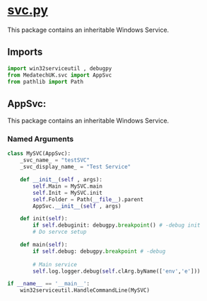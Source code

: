 # [svc.py](../package/src/MedatechUK/svc.py "svc.py")
This package contains an inheritable Windows Service.

## Imports
```python
import win32serviceutil , debugpy
from MedatechUK.svc import AppSvc
from pathlib import Path

```

## AppSvc:
This package contains an inheritable Windows Service.

### Named Arguments
```python
class MySVC(AppSvc):    
    _svc_name_ = "testSVC"
    _svc_display_name_ = "Test Service"    

    def __init__(self , args):    
        self.Main = MySVC.main   
        self.Init = MySVC.init   
        self.Folder = Path(__file__).parent         
        AppSvc.__init__(self , args)

    def init(self):
        if self.debuginit: debugpy.breakpoint() # -debug init
        # Do servce setup

    def main(self):       
        if self.debug: debugpy.breakpoint # -debug          
        
        # Main service    
        self.log.logger.debug(self.clArg.byName(['env','e']))

if __name__ == '__main__':    
    win32serviceutil.HandleCommandLine(MySVC)    

```    